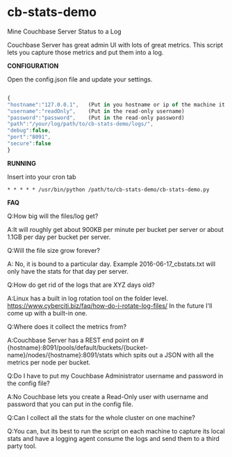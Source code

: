 # cb-stats-demo
Mine Couchbase Server Status to a Log

Couchbase Server has great admin UI with lots of great metrics.
This script lets you capture those metrics and put them into a log.


**CONFIGURATION** 

Open the config.json file and update your settings.
```javascript

{
"hostname":"127.0.0.1",   (Put in you hostname or ip of the machine it getting the stats from)
"username":"readOnly",    (Put in the read-only username)
"password":"password",    (Put in the read-only password)
"path":"/your/log/path/to/cb-stats-demo/logs/",
"debug":false,
"port":"8091",
"secure":false
}
```
**RUNNING**

Insert into your cron tab 
```
* * * * * /usr/bin/python /path/to/cb-stats-demo/cb-stats-demo.py
```

**FAQ**

Q:How big will the files/log get?

A:It will roughly get about 900KB per minute per bucket per server or about 1.1GB per day per bucket per server.


Q:Will the file size grow forever?

A: No, it is bound to a particular day. Example 2016-06-17_cbstats.txt will only have the stats for that day per server.


Q:How do get rid of the logs that are XYZ days old?

A:Linux has a built in log rotation tool on the folder level. https://www.cyberciti.biz/faq/how-do-i-rotate-log-files/
In the future I'll come up with a built-in one.


Q:Where does it collect the metrics from?

A:Couchbase Server has a REST end point on #{hostname}:8091/pools/default/buckets/{bucket-name}/nodes/{hostname}:8091/stats
which spits out a JSON with all the metrics per node per bucket.


Q:Do I have to put my Couchbase Administrator username and password in the config file?

A:No Couchbase lets you create a Read-Only user with username and password that you can put in the config file.


Q:Can I collect all the stats for the whole cluster on one machine?

Q:You can, but its best to run the script on each machine to capture its local stats and have a logging agent consume the logs and send them to a third party tool.
